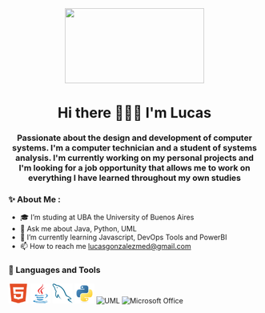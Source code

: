<div id="header" align="center">
    <img src="https://media.giphy.com/media/cAkMoUT6GF21Xr5dpG/giphy.gif" width="278" height="150"/>
    <h1 align="center"> Hi there 🙋‍♂️👋 I'm Lucas </h1>
    <h3 align="center">
Passionate about the design and development of computer systems. I'm a computer technician and a student of systems analysis. I'm currently working on my personal projects and I'm looking for a job opportunity that allows me to work on everything I have learned throughout my own studies
    </h3>
</div>

### ✨ About Me :

- 🎓 I’m studing at UBA the University of Buenos Aires
- 💬 Ask me about Java, Python, UML 
- 🌱 I’m currently learning Javascript, DevOps Tools and PowerBI
- 📫 How to reach me lucasgonzalezmed@gmail.com 
<div align="left">
    <h3>🔨 Languages and Tools</h3>
    <div>
        <img src="https://github.com/devicons/devicon/blob/master/icons/html5/html5-plain.svg" alt="HTML5" width="40"/>
        <img src="https://github.com/devicons/devicon/blob/master/icons/java/java-original.svg" alt="Java" width="40" />
        <img src="https://github.com/devicons/devicon/blob/master/icons/mysql/mysql-plain.svg" alt="MySql" width="40"/>
        <img src="https://github.com/devicons/devicon/blob/master/icons/python/python-original.svg" alt="Python" width="40"/>
        <img src="https://www.sparks-formation.com/wp-content/uploads/2020/06/logo-analyse-conception-uml-2.png" alt="UML" width="40"/>
        <img src="https://fixbit.com.ar/wp-content/uploads/2022/10/microsoft-office-button-red-png-logo-22.png" alt="Microsoft Office" width="40"/>
    </div>
</div>
<!--
**LucasGonzalezMed/LucasGonzalezMed** is a ✨ _special_ ✨ repository because its `README.md` (this file) appears on your GitHub profile.

Here are some ideas to get you started:

- 🔭 I’m currently working on ...
- 🌱 I’m currently learning Javascript, DevOps Tools and PowerBI
- 🎓 I’m studing at Universidad de Buenos Aires
- 🤔 I’m looking for help with ...
- 💬 Ask me about Java, Python, UML 
- 📫 How to reach me lucasgonzalezmed@gmail.com 
- 😄 Pronouns: ...
- ⚡ Fun fact: ...
-->
